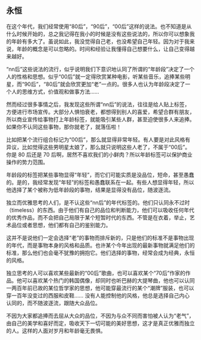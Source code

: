 <div class="inner">
<h2>永恒</h2>
<p>在这个年代，我们经常使用“80后”，“90后”，“00后”这样的说法。也不知道是从什么时候开始的，总之我记得在我小的时候是没有这些说法的，所以你可以想象我的年龄有多大了。虽说如此，我没觉得自己老，也没希望自己年轻。因为对于我来说，年龄的概念是可以忽略的。时间和经验让我懂得自己想要什么，让自己变得越来越好。</p>
<p>“nn后”这些说法的流行，似乎说明我们下意识地认同了所谓的“年龄段”决定了一个人的性格和思想。似乎“00后”就一定得欣赏某种电影，听某些音乐，追捧某些明星，而“90后”，“80后”就会欣赏更加“老”一点的。很多人也认为年龄段决定了一个人的思维方式，价值观和做事方法……</p>
<p>然而经过很多事情之后，我发现这些所谓“nn后”的说法，往往是给人贴上标签，方便进行市场宣传。大部分人惧怕衰老，都想得到别人的喜爱，希望合群有朋友，所以商业宣传给事物打上年龄标签，就能吸引某些人群，甚至迫使很多人来追捧。如果你不认同这些事物，那你就老了，就落伍啦！</p>
<p>比如把某个流行组合标记为“00后”，那么就显得非常年轻。有人要是对此风格有异议，比如觉得这些男明星太娘了，那么就只说明这些人老了，不属于“00后”。你是 80 后还是 70 后啊，居然不喜欢我们的小鲜肉？所以年龄标签可以保护商业操作的势力范围。</p>
<p>年龄段的标签把某些事物显得“年轻”，而它们可能实质是没品位，短命，甚至愚蠢的。是的，我经常发现“年轻”的标签和愚蠢联系在一起。有些人想显得年轻，所以他选择了某个被称为低年龄段的事物，结果是显得没有品位，随波逐流。</p>
<p>独立而优雅思考的人们，是不认这些“nn后”的年代标签的。他们只认同永不过时（timeless）的东西。由于他们有自己的品位和判断能力，他们可以吸收任何年代的优秀作品，而不会把自己局限于某个短暂时代的东西。不管是在衣着，举止，艺术品位或者思想，他们都有自己的鉴别能力。</p>
<p>这并不是说他们一定会选择“老”的事物而排斥新的，只是他们的标准不是事物出现的年代，而是事物本身的风格和品质。也许某个今年出现的最新事物就满足他们的标准，那么他们也会毫不犹豫的拥抱它。他们选择的事物，经常会成为经典，永恒的风格。</p>
<p>独立思考的人可以喜欢某些最新的“00后”歌曲，也可以喜欢某个“70后”作家的作品。他可以喜欢某个热门的韩国偶像，却同时也听巴赫的大提琴曲，他也可以认同一两百年前已故的某位哲学家的思想，他可能穿最流行的某个“潮牌”服装，也可以穿一百年没变过的西服和皮鞋…… 没有人能控制他的风格，他总是选择自己内心认同的，而不随波逐流，跟随大众品位。</p>
<p>不因为大家都追捧而去屈从大众的品位，不因为与众不同而害怕被人认为“老气”，由自己的美学和喜好而定，吸收天下一切可能的美好思想，这才是真正优雅而独立的人。这样的人面对岁月和年龄毫无畏惧。</p>
</div>
    